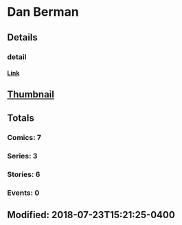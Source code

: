 # Dan  Berman 
## Details
### detail
#### [Link](http://marvel.com/comics/creators/8296/dan_berman?utm_campaign=apiRef&utm_source=225578a89fc76f3d20fbffda5d17a88d)
## [Thumbnail](http://i.annihil.us/u/prod/marvel/i/mg/b/40/image_not_available.jpg)
## Totals
### Comics: 7
### Series: 3
### Stories: 6
### Events: 0
## Modified: 2018-07-23T15:21:25-0400